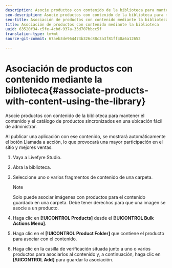 ```yaml
---
description: Asocie productos con contenido de la biblioteca para mantener el contenido y el catálogo de productos sincronizados en una ubicación fácil de administrar.
seo-description: Asocie productos con contenido de la biblioteca para mantener el contenido y el catálogo de productos sincronizados en una ubicación fácil de administrar.
seo-title: Asociación de productos con contenido mediante la biblioteca
title: Asociación de productos con contenido mediante la biblioteca
uuid: 63520f34-c5fe-4cbd-937a-33d707bbcc5f
translation-type: tm+mt
source-git-commit: 67aeb3de964473b326c88c3a3f81ff48a6a12652

---
```



# Asociación de productos con contenido mediante la biblioteca{#associate-products-with-content-using-the-library}

Asocie productos con contenido de la biblioteca para mantener el contenido y el catálogo de productos sincronizados en una ubicación fácil de administrar.

Al publicar una aplicación con ese contenido, se mostrará automáticamente el botón Llamada a acción, lo que provocará una mayor participación en el sitio y mejores ventas.

1. Vaya a Livefyre Studio.
1. Abra la biblioteca.
1. Seleccione uno o varios fragmentos de contenido de una carpeta.

   >[!NOTE]
   >
   >Solo puede asociar imágenes con productos para el contenido guardado en una carpeta. Debe tener derechos para que una imagen se asocie a un producto.

1. Haga clic en **[!UICONTROL Products]** desde el **[!UICONTROL Bulk Actions Menu]**.
1. Haga clic en el **[!UICONTROL Product Folder]** que contiene el producto para asociar con el contenido.
1. Haga clic en la casilla de verificación situada junto a uno o varios productos para asociarlos al contenido y, a continuación, haga clic en **[!UICONTROL Add]** para guardar la asociación.
